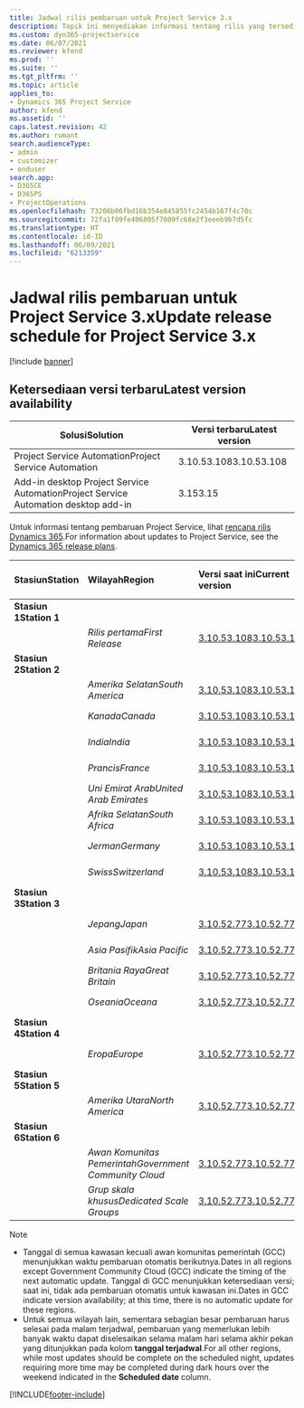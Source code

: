 ```yaml
---
title: Jadwal rilis pembaruan untuk Project Service 3.x
description: Topik ini menyediakan informasi tentang rilis yang tersedia dan yang akan datang dari Dynamics 365 Project Service Automation.
ms.custom: dyn365-projectservice
ms.date: 06/07/2021
ms.reviewer: kfend
ms.prod: ''
ms.suite: ''
ms.tgt_pltfrm: ''
ms.topic: article
applies_to:
- Dynamics 365 Project Service
author: kfend
ms.assetid: ''
caps.latest.revision: 42
ms.author: rumant
search.audienceType:
- admin
- customizer
- enduser
search.app:
- D365CE
- D365PS
- ProjectOperations
ms.openlocfilehash: 73208b06fbd16b354e845855fc2454b167f4c70c
ms.sourcegitcommit: 72fa1f09fe406805f7009fc68e2f3eeeb9b7d5fc
ms.translationtype: HT
ms.contentlocale: id-ID
ms.lasthandoff: 06/09/2021
ms.locfileid: "6213359"
---
```

# <a name="update-release-schedule-for-project-service-3x"></a><span data-ttu-id="61fda-103">Jadwal rilis pembaruan untuk Project Service 3.x</span><span class="sxs-lookup"><span data-stu-id="61fda-103">Update release schedule for Project Service 3.x</span></span>

[!include [banner](../includes/psa-now-project-operations.md)]

## <a name="latest-version-availability"></a><span data-ttu-id="61fda-104">Ketersediaan versi terbaru</span><span class="sxs-lookup"><span data-stu-id="61fda-104">Latest version availability</span></span>

| <span data-ttu-id="61fda-105">Solusi</span><span class="sxs-lookup"><span data-stu-id="61fda-105">Solution</span></span>  | <span data-ttu-id="61fda-106">Versi terbaru</span><span class="sxs-lookup"><span data-stu-id="61fda-106">Latest version</span></span> |
|-------|----|
| <span data-ttu-id="61fda-107">Project Service Automation</span><span class="sxs-lookup"><span data-stu-id="61fda-107">Project Service Automation</span></span>    | <span data-ttu-id="61fda-108">3.10.53.108</span><span class="sxs-lookup"><span data-stu-id="61fda-108">3.10.53.108</span></span> |
| <span data-ttu-id="61fda-109">Add-in desktop Project Service Automation</span><span class="sxs-lookup"><span data-stu-id="61fda-109">Project Service Automation desktop add-in</span></span>                | <span data-ttu-id="61fda-110">3.15</span><span class="sxs-lookup"><span data-stu-id="61fda-110">3.15</span></span>          |

<span data-ttu-id="61fda-111">Untuk informasi tentang pembaruan Project Service, lihat [rencana rilis Dynamics 365](/dynamics365/release-plans/).</span><span class="sxs-lookup"><span data-stu-id="61fda-111">For information about updates to Project Service, see the [Dynamics 365 release plans](/dynamics365/release-plans/).</span></span> 

| <span data-ttu-id="61fda-112">Stasiun</span><span class="sxs-lookup"><span data-stu-id="61fda-112">Station</span></span>  | <span data-ttu-id="61fda-113">Wilayah</span><span class="sxs-lookup"><span data-stu-id="61fda-113">Region</span></span> | <span data-ttu-id="61fda-114">Versi saat ini</span><span class="sxs-lookup"><span data-stu-id="61fda-114">Current version</span></span> | <span data-ttu-id="61fda-115">Versi berikutnya</span><span class="sxs-lookup"><span data-stu-id="61fda-115">Next version</span></span> |  <span data-ttu-id="61fda-116">Tanggal terjadwal</span><span class="sxs-lookup"><span data-stu-id="61fda-116">Scheduled date</span></span>
| :---   | :---   | :---   | :---   |:---   |         
|<span data-ttu-id="61fda-117"><strong>Stasiun 1</strong></span><span class="sxs-lookup"><span data-stu-id="61fda-117"><strong>Station 1</strong></span></span> | |  |  | |
| | <span data-ttu-id="61fda-118"><i>Rilis pertama</i></span><span class="sxs-lookup"><span data-stu-id="61fda-118"><i>First Release</i></span></span> | [<span data-ttu-id="61fda-119">3.10.53.108</span><span class="sxs-lookup"><span data-stu-id="61fda-119">3.10.53.108</span></span>](whats-new-ur-32.md) | <span data-ttu-id="61fda-120">TBD</span><span class="sxs-lookup"><span data-stu-id="61fda-120">TBD</span></span> | <span data-ttu-id="61fda-121">02 Juli 2021</span><span class="sxs-lookup"><span data-stu-id="61fda-121">July 02, 2021</span></span>
|<span data-ttu-id="61fda-122"><strong>Stasiun 2</strong></span><span class="sxs-lookup"><span data-stu-id="61fda-122"><strong>Station 2</strong></span></span> | |  |  | |
| | <span data-ttu-id="61fda-123"><i>Amerika Selatan</i></span><span class="sxs-lookup"><span data-stu-id="61fda-123"><i>South America</i></span></span> | [<span data-ttu-id="61fda-124">3.10.53.108</span><span class="sxs-lookup"><span data-stu-id="61fda-124">3.10.53.108</span></span>](whats-new-ur-32.md) | <span data-ttu-id="61fda-125">TBD</span><span class="sxs-lookup"><span data-stu-id="61fda-125">TBD</span></span> | <span data-ttu-id="61fda-126">09 Juli 2021</span><span class="sxs-lookup"><span data-stu-id="61fda-126">July 09, 2021</span></span>
| | <span data-ttu-id="61fda-127"><i>Kanada</i></span><span class="sxs-lookup"><span data-stu-id="61fda-127"><i>Canada</i></span></span> | [<span data-ttu-id="61fda-128">3.10.53.108</span><span class="sxs-lookup"><span data-stu-id="61fda-128">3.10.53.108</span></span>](whats-new-ur-32.md) | <span data-ttu-id="61fda-129">TBD</span><span class="sxs-lookup"><span data-stu-id="61fda-129">TBD</span></span> | <span data-ttu-id="61fda-130">09 Juli 2021</span><span class="sxs-lookup"><span data-stu-id="61fda-130">July 09, 2021</span></span>
| | <span data-ttu-id="61fda-131"><i>India</i></span><span class="sxs-lookup"><span data-stu-id="61fda-131"><i>India</i></span></span> | [<span data-ttu-id="61fda-132">3.10.53.108</span><span class="sxs-lookup"><span data-stu-id="61fda-132">3.10.53.108</span></span>](whats-new-ur-32.md) | <span data-ttu-id="61fda-133">TBD</span><span class="sxs-lookup"><span data-stu-id="61fda-133">TBD</span></span> | <span data-ttu-id="61fda-134">09 Juli 2021</span><span class="sxs-lookup"><span data-stu-id="61fda-134">July 09, 2021</span></span>
| | <span data-ttu-id="61fda-135"><i>Prancis</i></span><span class="sxs-lookup"><span data-stu-id="61fda-135"><i>France</i></span></span> | [<span data-ttu-id="61fda-136">3.10.53.108</span><span class="sxs-lookup"><span data-stu-id="61fda-136">3.10.53.108</span></span>](whats-new-ur-32.md) | <span data-ttu-id="61fda-137">TBD</span><span class="sxs-lookup"><span data-stu-id="61fda-137">TBD</span></span> | <span data-ttu-id="61fda-138">09 Juli 2021</span><span class="sxs-lookup"><span data-stu-id="61fda-138">July 09, 2021</span></span>
| | <span data-ttu-id="61fda-139"><i>Uni Emirat Arab</i></span><span class="sxs-lookup"><span data-stu-id="61fda-139"><i>United Arab Emirates</i></span></span> | [<span data-ttu-id="61fda-140">3.10.53.108</span><span class="sxs-lookup"><span data-stu-id="61fda-140">3.10.53.108</span></span>](whats-new-ur-32.md) | <span data-ttu-id="61fda-141">TBD</span><span class="sxs-lookup"><span data-stu-id="61fda-141">TBD</span></span> | <span data-ttu-id="61fda-142">09 Juli 2021</span><span class="sxs-lookup"><span data-stu-id="61fda-142">July 09, 2021</span></span>
| | <span data-ttu-id="61fda-143"><i>Afrika Selatan</i></span><span class="sxs-lookup"><span data-stu-id="61fda-143"><i>South Africa</i></span></span> | [<span data-ttu-id="61fda-144">3.10.53.108</span><span class="sxs-lookup"><span data-stu-id="61fda-144">3.10.53.108</span></span>](whats-new-ur-32.md) | <span data-ttu-id="61fda-145">TBD</span><span class="sxs-lookup"><span data-stu-id="61fda-145">TBD</span></span> | <span data-ttu-id="61fda-146">09 Juli 2021</span><span class="sxs-lookup"><span data-stu-id="61fda-146">July 09, 2021</span></span>
| | <span data-ttu-id="61fda-147"><i>Jerman</i></span><span class="sxs-lookup"><span data-stu-id="61fda-147"><i>Germany</i></span></span> | [<span data-ttu-id="61fda-148">3.10.53.108</span><span class="sxs-lookup"><span data-stu-id="61fda-148">3.10.53.108</span></span>](whats-new-ur-32.md) | <span data-ttu-id="61fda-149">TBD</span><span class="sxs-lookup"><span data-stu-id="61fda-149">TBD</span></span> | <span data-ttu-id="61fda-150">09 Juli 2021</span><span class="sxs-lookup"><span data-stu-id="61fda-150">July 09, 2021</span></span>
| | <span data-ttu-id="61fda-151"><i>Swiss</i></span><span class="sxs-lookup"><span data-stu-id="61fda-151"><i>Switzerland</i></span></span> | [<span data-ttu-id="61fda-152">3.10.53.108</span><span class="sxs-lookup"><span data-stu-id="61fda-152">3.10.53.108</span></span>](whats-new-ur-32.md) | <span data-ttu-id="61fda-153">TBD</span><span class="sxs-lookup"><span data-stu-id="61fda-153">TBD</span></span> | <span data-ttu-id="61fda-154">09 Juli 2021</span><span class="sxs-lookup"><span data-stu-id="61fda-154">July 09, 2021</span></span>
|<span data-ttu-id="61fda-155"><strong>Stasiun 3</strong></span><span class="sxs-lookup"><span data-stu-id="61fda-155"><strong>Station 3</strong></span></span> | |  |  | |
| | <span data-ttu-id="61fda-156"><i>Jepang</i></span><span class="sxs-lookup"><span data-stu-id="61fda-156"><i>Japan</i></span></span> | [<span data-ttu-id="61fda-157">3.10.52.77</span><span class="sxs-lookup"><span data-stu-id="61fda-157">3.10.52.77</span></span>](whats-new-ur-31.md) | [<span data-ttu-id="61fda-158">3.10.53.108</span><span class="sxs-lookup"><span data-stu-id="61fda-158">3.10.53.108</span></span>](whats-new-ur-32.md) | <span data-ttu-id="61fda-159">11 Juni 2021</span><span class="sxs-lookup"><span data-stu-id="61fda-159">June 11, 2021</span></span>
| | <span data-ttu-id="61fda-160"><i>Asia Pasifik</i></span><span class="sxs-lookup"><span data-stu-id="61fda-160"><i>Asia Pacific</i></span></span> | [<span data-ttu-id="61fda-161">3.10.52.77</span><span class="sxs-lookup"><span data-stu-id="61fda-161">3.10.52.77</span></span>](whats-new-ur-31.md) | [<span data-ttu-id="61fda-162">3.10.53.108</span><span class="sxs-lookup"><span data-stu-id="61fda-162">3.10.53.108</span></span>](whats-new-ur-32.md) | <span data-ttu-id="61fda-163">11 Juni 2021</span><span class="sxs-lookup"><span data-stu-id="61fda-163">June 11, 2021</span></span>
| | <span data-ttu-id="61fda-164"><i>Britania Raya</i></span><span class="sxs-lookup"><span data-stu-id="61fda-164"><i>Great Britain</i></span></span> | [<span data-ttu-id="61fda-165">3.10.52.77</span><span class="sxs-lookup"><span data-stu-id="61fda-165">3.10.52.77</span></span>](whats-new-ur-31.md) | [<span data-ttu-id="61fda-166">3.10.53.108</span><span class="sxs-lookup"><span data-stu-id="61fda-166">3.10.53.108</span></span>](whats-new-ur-32.md) | <span data-ttu-id="61fda-167">11 Juni 2021</span><span class="sxs-lookup"><span data-stu-id="61fda-167">June 11, 2021</span></span>
| | <span data-ttu-id="61fda-168"><i>Oseania</i></span><span class="sxs-lookup"><span data-stu-id="61fda-168"><i>Oceana</i></span></span> | [<span data-ttu-id="61fda-169">3.10.52.77</span><span class="sxs-lookup"><span data-stu-id="61fda-169">3.10.52.77</span></span>](whats-new-ur-31.md) | [<span data-ttu-id="61fda-170">3.10.53.108</span><span class="sxs-lookup"><span data-stu-id="61fda-170">3.10.53.108</span></span>](whats-new-ur-32.md) | <span data-ttu-id="61fda-171">11 Juni 2021</span><span class="sxs-lookup"><span data-stu-id="61fda-171">June 11, 2021</span></span>
|<span data-ttu-id="61fda-172"><strong>Stasiun 4</strong></span><span class="sxs-lookup"><span data-stu-id="61fda-172"><strong>Station 4</strong></span></span> | |  |  | |
| | <span data-ttu-id="61fda-173"><i>Eropa</i></span><span class="sxs-lookup"><span data-stu-id="61fda-173"><i>Europe</i></span></span> | [<span data-ttu-id="61fda-174">3.10.52.77</span><span class="sxs-lookup"><span data-stu-id="61fda-174">3.10.52.77</span></span>](whats-new-ur-31.md) | [<span data-ttu-id="61fda-175">3.10.53.108</span><span class="sxs-lookup"><span data-stu-id="61fda-175">3.10.53.108</span></span>](whats-new-ur-32.md) | <span data-ttu-id="61fda-176">18 Juni 2021</span><span class="sxs-lookup"><span data-stu-id="61fda-176">June 18, 2021</span></span>
|<span data-ttu-id="61fda-177"><strong>Stasiun 5</strong></span><span class="sxs-lookup"><span data-stu-id="61fda-177"><strong>Station 5</strong></span></span> | |  |  | |
| | <span data-ttu-id="61fda-178"><i>Amerika Utara</i></span><span class="sxs-lookup"><span data-stu-id="61fda-178"><i>North America</i></span></span> | [<span data-ttu-id="61fda-179">3.10.52.77</span><span class="sxs-lookup"><span data-stu-id="61fda-179">3.10.52.77</span></span>](whats-new-ur-31.md) | [<span data-ttu-id="61fda-180">3.10.53.108</span><span class="sxs-lookup"><span data-stu-id="61fda-180">3.10.53.108</span></span>](whats-new-ur-32.md) | <span data-ttu-id="61fda-181">25 Juni 2021</span><span class="sxs-lookup"><span data-stu-id="61fda-181">June 25, 2021</span></span>
|<span data-ttu-id="61fda-182"><strong>Stasiun 6</strong></span><span class="sxs-lookup"><span data-stu-id="61fda-182"><strong>Station 6</strong></span></span> | |  |  | |
| | <span data-ttu-id="61fda-183"><i>Awan Komunitas Pemerintah</i></span><span class="sxs-lookup"><span data-stu-id="61fda-183"><i>Government Community Cloud</i></span></span> | [<span data-ttu-id="61fda-184">3.10.52.77</span><span class="sxs-lookup"><span data-stu-id="61fda-184">3.10.52.77</span></span>](whats-new-ur-31.md) | [<span data-ttu-id="61fda-185">3.10.53.108</span><span class="sxs-lookup"><span data-stu-id="61fda-185">3.10.53.108</span></span>](whats-new-ur-32.md) | <span data-ttu-id="61fda-186">25 Juni 2021</span><span class="sxs-lookup"><span data-stu-id="61fda-186">June 25, 2021</span></span>
| | <span data-ttu-id="61fda-187"><i>Grup skala khusus</i></span><span class="sxs-lookup"><span data-stu-id="61fda-187"><i>Dedicated Scale Groups</i></span></span> | [<span data-ttu-id="61fda-188">3.10.52.77</span><span class="sxs-lookup"><span data-stu-id="61fda-188">3.10.52.77</span></span>](whats-new-ur-31.md) | [<span data-ttu-id="61fda-189">3.10.53.108</span><span class="sxs-lookup"><span data-stu-id="61fda-189">3.10.53.108</span></span>](whats-new-ur-32.md) | <span data-ttu-id="61fda-190">02 Juli 2021</span><span class="sxs-lookup"><span data-stu-id="61fda-190">July 02, 2021</span></span>

>[!Note]
> - <span data-ttu-id="61fda-191">Tanggal di semua kawasan kecuali awan komunitas pemerintah (GCC) menunjukkan waktu pembaruan otomatis berikutnya.</span><span class="sxs-lookup"><span data-stu-id="61fda-191">Dates in all regions except Government Community Cloud (GCC) indicate the timing of the next automatic update.</span></span> <span data-ttu-id="61fda-192">Tanggal di GCC menunjukkan ketersediaan versi; saat ini, tidak ada pembaruan otomatis untuk kawasan ini.</span><span class="sxs-lookup"><span data-stu-id="61fda-192">Dates in GCC indicate version availability; at this time, there is no automatic update for these regions.</span></span>
> - <span data-ttu-id="61fda-193">Untuk semua wilayah lain, sementara sebagian besar pembaruan harus selesai pada malam terjadwal, pembaruan yang memerlukan lebih banyak waktu dapat diselesaikan selama malam hari selama akhir pekan yang ditunjukkan pada kolom **tanggal terjadwal**.</span><span class="sxs-lookup"><span data-stu-id="61fda-193">For all other regions, while most updates should be complete on the scheduled night, updates requiring more time may be completed during dark hours over the weekend indicated in the **Scheduled date** column.</span></span>


[!INCLUDE[footer-include](../includes/footer-banner.md)]
